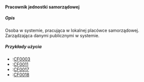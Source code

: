 #### Pracownik jednostki samorządowej

##### Opis

Osoba w systemie, pracująca w lokalnej placówce samorządowej. Zarządzająca danymi publicznymi w systemie.

##### Przykłady użycia
- :[CF0003](../../3.3.cechy.funkcjonalne/cechy.funkcjonalne/CF0003.md)
- :[CF0011](../../3.3.cechy.funkcjonalne/cechy.funkcjonalne/CF0011.md)
- :[CF0017](../../3.3.cechy.funkcjonalne/cechy.funkcjonalne/CF0017.md)
- :[CF0018](../../3.3.cechy.funkcjonalne/cechy.funkcjonalne/CF0018.md)
